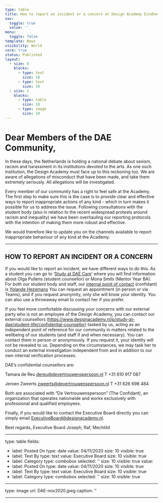 ```yaml
---
type: table
title: How to report an incident or a concern at Design Academy Eindhoven
nav:
  toggle: true
  value: ''
menu:
  toggle: false
template: News
visibility: World
core: true
status: Published
layout:
  - size: 6
    blocks:
      - type: text
        size: 10
      - type: text
        size: 10
  - size: 2
    blocks:
      - type: table
        size: 10
      - type: image
        size: 10
---
```


# Dear Members of the DAE Community,

In these days, the Netherlands is holding a national debate about sexism, racism and harassment in its institutions devoted to the arts. As one such institution, the Design Academy must face up to this reckoning too. We are aware of allegations of misconduct that have been made, and take them extremely seriously. All allegations will be investigated.

Every member of our community has a right to feel safe at the Academy. The first step to make sure this is the case is to provide clear and effective ways to report inappropriate actions of any kind - which in turn makes it possible for us to address the issue. Following consultations with the student body (also in relation to the recent widespread protests around racism and inequality) we have been overhauling our reporting protocols with the intention of making them more robust and effective. 

We would therefore like to update you on the channels available to report inappropriate behaviour of any kind at the Academy.

---

## HOW TO REPORT AN INCIDENT OR A CONCERN

If you would like to report an incident, we have different ways to do this. As a student you can go to ‘[Study at DAE Care](https://www.designacademy.nl/p/study-at-dae/student-life/care)’ where you will find information about Olga Pullens (student counsellor) or Mona Smits (Mentor Year BA). For both our student body and staff, our [internal point of contact](https://www.designacademy.nl/p/study-at-dae/student-life/confidential-counsellor) (confidant) is [Yolande Hezemans](/p/yolande.hezemans@designacademy.nl) You can request an appointment (in person or via Teams), and if you request anonymity, only she will know your identity. You can also use a throwaway email to contact her if you prefer.

If you feel more comfortable discussing your concerns with our external party who is not an employee of the Design Academy, you can contact our external counsellors (https://www.designacademy.nl/p/study-at-dae/student-life/confidential-counsellor) tasked by us, acting as an independent point of reference for our community in matters related to the wellbeing of our students (and staff if and when necessary). You can contact them in person or anonymously. If you request it, your identity will not be revealed to us. Depending on the circumstances, we may task her to conduct an external investigation independent from and in addition to our own internal verification processes. 

DAE’s confidential counsellors are:

Tamara de Reu <dereu@devertrouwenspersoon.nl>
T +31 610 917 087

Jeroen Zweerts <zweerts@devertrouwenspersoon.nl>
T +31 626 698 484

Both are associated with “De Vertrouwenspersoon” (The Confidant), an organization that operates nationwide and works exclusively with professional and qualified employees.

Finally, if you would like to contact the Executive Board directly you can simply email <ExecutiveBoard@designacademy.nl>.

Best regards,
Executive Board
Joseph, Raf, Mechtild

---

type: table
fields:
  - label: Posted On
    type: date
    value: 04/11/2020
    size: 10
    visible: true
  - label: Text By
    type: text
    value: Executive Board
    size: 10
    visible: true
  - label: Category
    type: combobox
    selected: ''
    size: 10
    visible: true
value:
  - label: Posted On
    type: date
    value: 04/11/2020
    size: 10
    visible: true
  - label: Text By
    type: text
    value: Executive Board
    size: 10
    visible: true
  - label: Category
    type: combobox
    selected: ''
    size: 10
    visible: true

---

type: image
url: DAE-nov2020.jpeg
caption: ''

---
